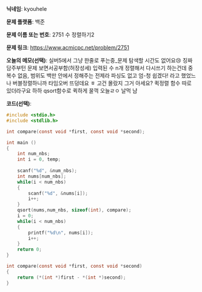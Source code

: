 **닉네임**: kyouhele

**문제 플랫폼**: 백준

**문제 이름 또는 번호**: 2751 수 정렬하기2

**문제 링크**: https://www.acmicpc.net/problem/2751

**오늘의 메모(선택)**:
실버5에서 그냥 한줄로 푸는중_문제 탐색할 시간도 없어요😢
징짜 담주부턴 문제 보면서공부함(허장성세)
입력된 수 n개 정렬해서 다시쓰기 하는건데 중복수 없음, 범위도 백만 안에서 정해주는 전제라 파싱도 없고 엄-청 쉽겠다! 라고 했었느나 버블정렬하니까 타임오버 뜨덩데요 ㅎ 고건 몰랐지
그거 아세요? 퀵정렬 함수 따로 있더라구요 하하 qsort함수로 퀵하게 꿀꺽 오늘ㄹㅇ 날먹 냠 

**코드(선택)**:

``` c
#include <stdio.h>
#include <stdlib.h>

int compare(const void *first, const void *second);

int main ()
{
	int num_nbs;
	int i = 0, temp;
	
	scanf("%d", &num_nbs);
	int nums[num_nbs];
	while(i < num_nbs)
	{
		scanf("%d", &nums[i]);
		i++;
	}
	qsort(nums,num_nbs, sizeof(int), compare);
	i = 0;
	while(i < num_nbs)
	{
		printf("%d\n", nums[i]);
		i++;
	}
	return 0;
}

int compare(const void *first, const void *second)
{
	return (*(int *)first - *(int *)second);
}

```
